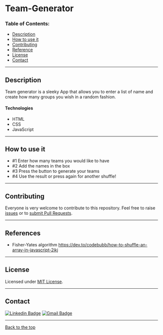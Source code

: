 # Team-Generator

### Table of Contents:

- [Description](#description)
- [How to use it](#how-to-use-it)
- [Contributing](#contributing)
- [Reference](#reference)
- [License](#license)
- [Contact](#contact)

---
## Description

Team generator is a sleeky App that allows you to enter a list of name and create how many groups you wish in a random fashion.



#### Technologies
- HTML
- CSS
- JavaScript

---

## How to use it
- #1 Enter how many teams you would like to have
- #2 Add the names in the box
- #3 Press the button to generate your teams
- #4 Use the result or press again for another shuffle!

---

## Contributing
Everyone is very welcome to contribute to this repository. Feel free to raise [issues](https://github.com/mrmatteorusso/Team-Generator/issues) or to [submit Pull Requests](https://github.com/mrmatteorusso/Team-Generator/pulls).

---

## References
- Fisher-Yates algorithm
https://dev.to/codebubb/how-to-shuffle-an-array-in-javascript-2ikj

---

## License
Licensed under [MIT License](http://opensource.org/licenses/MIT).

---

## Contact
[![Linkedin Badge](https://img.shields.io/badge/-Matteo_Russo-blue?style=flat-square&logo=Linkedin&logoColor=white&link=https://www.linkedin.com/in/mrmatteorusso//)](https://www.linkedin.com/in/mrmatteorusso/) [![Gmail Badge](https://img.shields.io/badge/-mrmatteorusso@gmail.com-c14438?style=flat-square&logo=Gmail&logoColor=white&link=mailto:mrmatteorusso@gmail.com)](mailto:mrmatteorusso@gmail.com)

---

[Back to the top](#team-generator)
